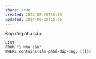 ```yaml
---
share: true
created: 2024-08-20T16:19
updated: 2024-08-20T16:46
---
```

Đáp ứng nhu cầu:
```dataview
LIST
FROM "1 Nhu cầu"
WHERE contains(sản-phẩm-đáp-ứng, [[]])
```